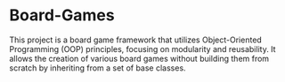 # Board-Games
This project is a board game framework that utilizes Object-Oriented Programming (OOP) principles, focusing on modularity and reusability. It allows the creation of various board games without building them from scratch by inheriting from a set of base classes.
